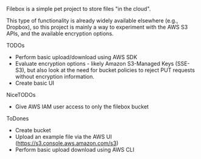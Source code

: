 Filebox is a simple pet project to store files "in the cloud". 

This type of functionality is already widely available elsewhere (e.g., Dropbox), so this project is mainly a way to experiment with the AWS S3 APIs, and the available encryption options.

TODOs
* Perform basic upload/download using AWS SDK
* Evaluate encryption options - likely Amazon S3-Managed Keys (SSE-S3), but also look at the need for bucket policies to reject PUT requests without encryption information.
* Create basic UI

NiceTODOs
* Give AWS IAM user access to only the filebox bucket

ToDones
* Create bucket
* Upload an example file via the AWS UI (https://s3.console.aws.amazon.com/s3)
* Perform basic upload download using AWS CLI
